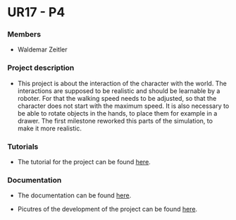 # UR17 - P4

### Members

* Waldemar Zeitler

### Project description

* This project is about the interaction of the character with the world. The interactions are supposed to be realistic and should be learnable by a roboter. For that the walking speed needs to be adjusted, so that the character does not start with the maximum speed. It is also necessary to be able to rotate objects in the hands, to place them for example in a drawer. The first milestone reworked this parts of the simulation, to make it more realistic.

### Tutorials

* The tutorial for the project can be found [here](Documentation/Tutorial.md).

### Documentation

* The documentation can be found [here](Documentation/Documentation.md).  

* Picutres of the development of the project can be found [here](Documentation/Pictures).

